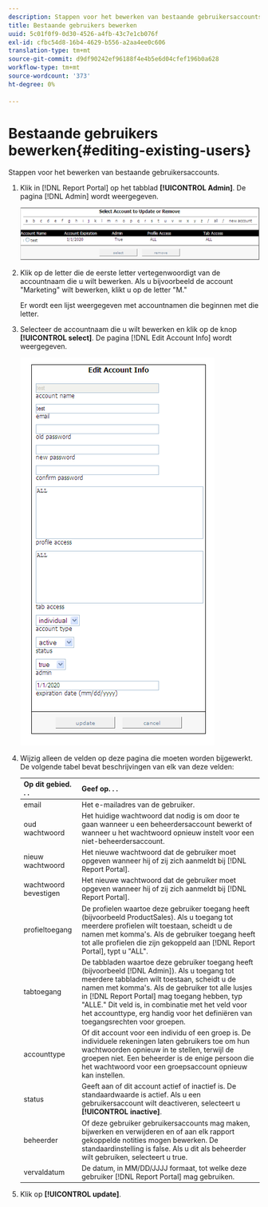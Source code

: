```yaml
---
description: Stappen voor het bewerken van bestaande gebruikersaccounts.
title: Bestaande gebruikers bewerken
uuid: 5c01f0f9-0d30-4526-a4fb-43c7e1cb076f
exl-id: cfbc54d8-16b4-4629-b556-a2aa4ee0c606
translation-type: tm+mt
source-git-commit: d9df90242ef96188f4e4b5e6d04cfef196b0a628
workflow-type: tm+mt
source-wordcount: '373'
ht-degree: 0%

---
```


# Bestaande gebruikers bewerken{#editing-existing-users}

Stappen voor het bewerken van bestaande gebruikersaccounts.

1. Klik in [!DNL Report Portal] op het tabblad **[!UICONTROL Admin]**. De pagina [!DNL Admin] wordt weergegeven.

   ![](assets/report_admintag2.png)

1. Klik op de letter die de eerste letter vertegenwoordigt van de accountnaam die u wilt bewerken. Als u bijvoorbeeld de account &quot;Marketing&quot; wilt bewerken, klikt u op de letter &quot;M.&quot;

   Er wordt een lijst weergegeven met accountnamen die beginnen met die letter.

1. Selecteer de accountnaam die u wilt bewerken en klik op de knop **[!UICONTROL select]**. De pagina [!DNL Edit Account Info] wordt weergegeven.

   ![Stapinfo](assets/rptPort_scrn_AdminTab_editUser.png)

1. Wijzig alleen de velden op deze pagina die moeten worden bijgewerkt. De volgende tabel bevat beschrijvingen van elk van deze velden:

   | Op dit gebied. . . | Geef op. . . |
   |---|---|
   | email | Het e-mailadres van de gebruiker. |
   | oud wachtwoord | Het huidige wachtwoord dat nodig is om door te gaan wanneer u een beheerdersaccount bewerkt of wanneer u het wachtwoord opnieuw instelt voor een niet-beheerdersaccount. |
   | nieuw wachtwoord | Het nieuwe wachtwoord dat de gebruiker moet opgeven wanneer hij of zij zich aanmeldt bij [!DNL Report Portal]. |
   | wachtwoord bevestigen | Het nieuwe wachtwoord dat de gebruiker moet opgeven wanneer hij of zij zich aanmeldt bij [!DNL Report Portal]. |
   | profieltoegang | De profielen waartoe deze gebruiker toegang heeft (bijvoorbeeld ProductSales). Als u toegang tot meerdere profielen wilt toestaan, scheidt u de namen met komma&#39;s. Als de gebruiker toegang heeft tot alle profielen die zijn gekoppeld aan [!DNL Report Portal], typt u &quot;ALL&quot;. |
   | tabtoegang | De tabbladen waartoe deze gebruiker toegang heeft (bijvoorbeeld [!DNL Admin]). Als u toegang tot meerdere tabbladen wilt toestaan, scheidt u de namen met komma&#39;s. Als de gebruiker tot alle lusjes in [!DNL Report Portal] mag toegang hebben, typ &quot;ALLE.&quot; Dit veld is, in combinatie met het veld voor het accounttype, erg handig voor het definiëren van toegangsrechten voor groepen. |
   | accounttype | Of dit account voor een individu of een groep is. De individuele rekeningen laten gebruikers toe om hun wachtwoorden opnieuw in te stellen, terwijl de groepen niet. Een beheerder is de enige persoon die het wachtwoord voor een groepsaccount opnieuw kan instellen. |
   | status | Geeft aan of dit account actief of inactief is. De standaardwaarde is actief. Als u een gebruikersaccount wilt deactiveren, selecteert u **[!UICONTROL inactive]**. |
   | beheerder | Of deze gebruiker gebruikersaccounts mag maken, bijwerken en verwijderen en of aan elk rapport gekoppelde notities mogen bewerken. De standaardinstelling is false. Als u dit als beheerder wilt gebruiken, selecteert u true. |
   | vervaldatum | De datum, in MM/DD/JJJJ formaat, tot welke deze gebruiker [!DNL Report Portal] mag gebruiken. |

1. Klik op **[!UICONTROL update]**.
